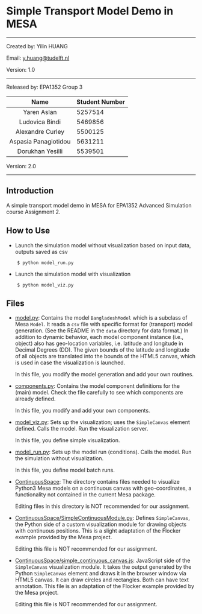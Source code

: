 # Simple Transport Model Demo in MESA

---

Created by: 
Yilin HUANG 

Email:
y.huang@tudelft.nl

Version:
1.0

---

Released by: EPA1352 Group 3

|         Name         | Student Number |
|:--------------------:|:---------------|
|     Yaren Aslan      | 5257514        | 
|    Ludovica Bindi    | 5469856        |
|   Alexandre Curley   | 5500125        | 
| Aspasia Panagiotidou | 5631211        |
|   Dorukhan Yesilli   | 5539501        |

Version:
2.0

---

## Introduction

A simple transport model demo in MESA for EPA1352 Advanced Simulation course Assignment 2. 

## How to Use

* Launch the simulation model without visualization
based on input data, outputs saved as csv
```
    $ python model_run.py
```

* Launch the simulation model with visualization
```
    $ python model_viz.py
```

## Files

* [model.py](model.py): Contains the model `BangladeshModel` which is a subclass of Mesa `Model`. It reads a `csv` file with specific format for (transport) model generation. (See the README in the `data` directory for data format.) In addition to dynamic behavior, each model component instance (i.e., object) also has geo-location variables, i.e. latitude and longitude in Decimal Degrees (DD). The given bounds of the latitude and longitude of all objects are translated into the bounds of the HTML5 canvas, which is used in case the visualization is launched. 

    In this file, you modify the model generation and add your own routines.

* [components.py](components.py): Contains the model component definitions for the (main) model. Check the file carefully to see which components are already defined. 
  
    In this file, you modify and add your own components.

* [model_viz.py](model_viz.py): Sets up the visualization; uses the `SimpleCanvas` element defined. Calls the model. Run the visualization server.

    In this file, you define simple visualization.

* [model_run.py](old_model_run.py): Sets up the model run (conditions). Calls the model. Run the simulation without visualization. 

    In this file, you define model batch runs.
  
* [ContinuousSpace](ContinuousSpace): The directory contains files needed to visualize Python3 Mesa models on a continuous canvas with geo-coordinates, a functionality not contained in the current Mesa package. 
  
    Editing files in this directory is NOT recommended for our assignment. 
 
* [ContinuousSpace/SimpleContinuousModule.py](ContinuousSpace/SimpleContinuousModule.py): Defines ``SimpleCanvas``, the Python side of a custom visualization module for drawing objects with continuous positions. This is a slight adaptation of the Flocker example provided by the Mesa project. 
  
    Editing this file is NOT recommended for our assignment. 
  
* [ContinuousSpace/simple_continuous_canvas.js](ContinuousSpace/simple_continuous_canvas.js): JavaScript side of the ``SimpleCanvas`` visualization module. It takes the output generated by the Python ``SimpleCanvas`` element and draws it in the browser window via HTML5 canvas. It can draw circles and rectangles. Both can have text annotation. This file is an adaptation of the Flocker example provided by the Mesa project. 
  
    Editing this file is NOT recommended for our assignment. 
 
